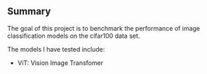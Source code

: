 ## Summary

The goal of this project is to benchmark the performance of image classification models on the cifar100 data set.

The models I have tested include:
* ViT: Vision Image Transfomer 